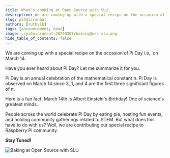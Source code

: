 ```yaml
---
title: What's cooking at Open Source with SLU
description: We are coming up with a special recipe on the occasion of Pi Day i.e,. on March 14.
slug: pi4micronaut
authors: [ruthvik]
tags: [announcement, news]
image: ./pi4micronaut-20240307/baking@oss-slu.png
hide_table_of_contents: false
---
```


We are coming up with a special recipe on the occasion of Pi Day i.e,. on March 14.

<!--truncate-->

Have you ever heard about Pi Day? Let me summarize it for you.

</i>Pi Day is an annual celebration of the mathematical constant π. Pi Day is observed on March 14 since 3, 1, and 4 are the first three significant figures of π.</i>

Here is a fun fact: March 14th is Albert Einstein's Birthday! One of science's greatest minds.

People across the world celebrate Pi Day by eating pie, hosting fun events, and holding community gatherings related to STEM. But what does this have to do with us? Well, we are contributing our special recipe to Raspberry Pi community.

**Stay Tuned!**

![Baking at Open Source with SLU](./pi4micronaut-20240307/baking@oss-slu.png)